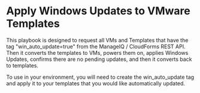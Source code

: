 # Apply Windows Updates to VMware Templates

This playbook is designed to request all VMs and Templates that have the tag "win_auto_update=true" from the ManageIQ / CloudForms REST API.  Then it converts the templates to VMs, powers them on, applies Windows Updates, confirms there are no pending updates, and then it converts back to templates.

To use in your environment, you will need to create the win_auto_update tag and apply it to your templates that you would like automatically updated.
